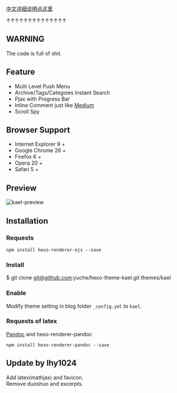 [中文详细说明点这里](http://yuche.me/introducing-kael-customization/)

↑↑↑↑↑↑↑↑↑↑↑↑↑↑

## WARNING
The code is full of shit.

## Feature

 - Multi Level Push Menu 
 - Archive/Tags/Categoies Instant Search
 - Pjax with Progress Bar
 - Inline Comment just like [Medium](http://medium.com/)
 - Scroll Spy

## Browser Support

 - Internet Explorer 9 +
 - Google Chrome 26 +
 - Firefox 6 +
 - Opera 20 +
 - Safari 5 +

 
## Preview
![kael-preview][1]
 
## Installation

### Requests
```
npm install hexo-renderer-ejs --save
```

### Install

$ git clone git@github.com:yuche/hexo-theme-kael.git themes/kael

### Enable

Modify theme setting in blog folder `_config.yml` to `kael`.

 
### Requests of latex 
[Pandoc](https://pandoc.org/) and hexo-renderer-pandoc   
```
npm install hexo-renderer-pandoc --save
```

## Update by lhy1024
Add latex(mathjax) and favicon.  
Remove duoshuo and excerpts. 

[1]: http://ww1.sinaimg.cn/large/650625begw1egigcsgddcg20z60iue81.gif
